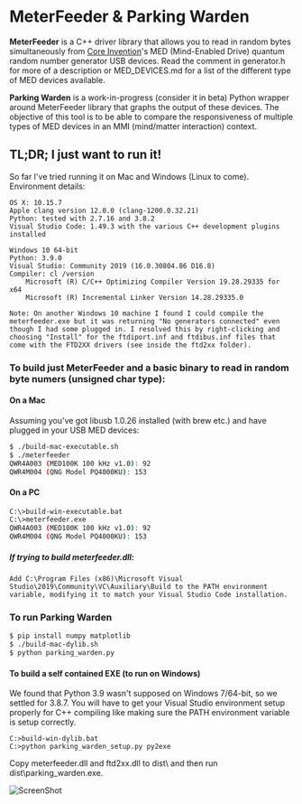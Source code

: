 # MeterFeeder & Parking Warden

**MeterFeeder** is a C++ driver library that allows you to read in random bytes simultaneously from [Core Invention](https://coreinvention.com/)'s MED (Mind-Enabled Drive) quantum random number generator USB devices. Read the comment in generator.h for more of a description or MED_DEVICES.md for a list of the different type of MED devices available.

**Parking Warden** is a work-in-progress (consider it in beta) Python wrapper around MeterFeeder library that graphs the output of these devices. The objective of this tool is to be able to compare the responsiveness of multiple types of MED devices in an MMI (mind/matter interaction) context.

## TL;DR; I just want to run it!

So far I've tried running it on Mac and Windows (Linux to come). Environment details:

```
OS X: 10.15.7
Apple clang version 12.0.0 (clang-1200.0.32.21)
Python: tested with 2.7.16 and 3.8.2
Visual Studio Code: 1.49.3 with the various C++ development plugins installed
```

```
Windows 10 64-bit
Python: 3.9.0
Visual Studio: Community 2019 (16.0.30804.86 D16.8)
Compiler: cl /version
    Microsoft (R) C/C++ Optimizing Compiler Version 19.28.29335 for x64 
    Microsoft (R) Incremental Linker Version 14.28.29335.0

Note: On another Windows 10 machine I found I could compile the meterfeeder.exe but it was returning "No generators connected" even though I had some plugged in. I resolved this by right-clicking and choosing "Install" for the ftdiport.inf and ftdibus.inf files that come with the FTD2XX drivers (see inside the ftd2xx folder).
```

### To build just MeterFeeder and a basic binary to read in random byte numers (unsigned char type):

#### On a Mac

Assuming you've got libusb 1.0.26 installed (with brew etc.) and have plugged in your USB MED devices:

```bash
$ ./build-mac-executable.sh 
$ ./meterfeeder
QWR4A003 (MED100K 100 kHz v1.0): 92
QWR4M004 (QNG Model PQ4000KU): 153
```

#### On a PC

```bash
C:\>build-win-executable.bat
C:\>meterfeeder.exe
QWR4A003 (MED100K 100 kHz v1.0): 92
QWR4M004 (QNG Model PQ4000KU): 153
```

##### If trying to build meterfeeder.dll:
```
Add C:\Program Files (x86)\Microsoft Visual Studio\2019\Community\VC\Auxiliary\Build to the PATH environment variable, modifying it to match your Visual Studio Code installation.
```

### To run Parking Warden

```bash
$ pip install numpy matplotlib
$ ./build-mac-dylib.sh
$ python parking_warden.py
```

#### To build a self contained EXE (to run on Windows)

We found that Python 3.9 wasn't supposed on Windows 7/64-bit, so we settled for 3.8.7. You will have to get your Visual Studio environment setup properly for C++ compiling like making sure the PATH environment variable is setup correctly.

```DOS
C:>build-win-dylib.bat
C:>python parking_warden_setup.py py2exe
```

Copy meterfeeder.dll and ftd2xx.dll to dist\ and then run dist\parking_warden.exe.



![ScreenShot](https://raw.github.com/vfp2/MeterFeeder/master/pw_screenshot.png)